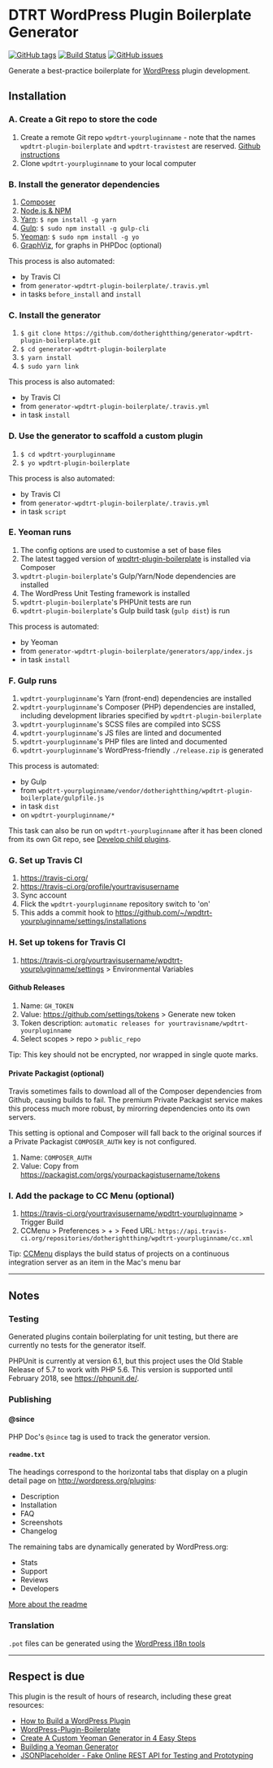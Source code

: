 # DTRT WordPress Plugin Boilerplate Generator

[![GitHub tags](https://img.shields.io/github/tag/dotherightthing/generator-wpdtrt-plugin-boilerplate.svg)](https://github.com/dotherightthing/generator-wpdtrt-plugin-boilerplate/tags) [![Build Status](https://travis-ci.org/dotherightthing/generator-wpdtrt-plugin-boilerplate.svg?branch=master)](https://travis-ci.org/dotherightthing/generator-wpdtrt-plugin-boilerplate) [![GitHub issues](https://img.shields.io/github/issues/dotherightthing/generator-wpdtrt-plugin-boilerplate.svg)](https://github.com/dotherightthing/generator-wpdtrt-plugin-boilerplate/issues)

Generate a best-practice boilerplate for [WordPress](https://wordpress.org/) plugin development.

## Installation

### A. Create a Git repo to store the code

1. Create a remote Git repo `wpdtrt-yourpluginname` - note that the names `wpdtrt-plugin-boilerplate` and `wpdtrt-travistest` are reserved. [Github instructions](https://help.github.com/articles/create-a-repo/)
1. Clone `wpdtrt-yourpluginname` to your local computer

### B. Install the generator dependencies

1. [Composer](https://getcomposer.org/download/)
1. [Node.js & NPM](https://nodejs.org/)
1. [Yarn](https://yarnpkg.com/en/): `$ npm install -g yarn`
1. [Gulp](https://gulpjs.com/): `$ sudo npm install -g gulp-cli`
1. [Yeoman](http://yeoman.io/): `$ sudo npm install -g yo`
1. [GraphViz](http://graphviz.org/download/), for graphs in PHPDoc (optional)

This process is also automated:

* by Travis CI
* from `generator-wpdtrt-plugin-boilerplate/.travis.yml`
* in tasks `before_install` and `install`

### C. Install the generator

1. `$ git clone https://github.com/dotherightthing/generator-wpdtrt-plugin-boilerplate.git`
1. `$ cd generator-wpdtrt-plugin-boilerplate`
1. `$ yarn install`
1. `$ sudo yarn link`

This process is also automated:

* by Travis CI
* from `generator-wpdtrt-plugin-boilerplate/.travis.yml`
* in task `install`

### D. Use the generator to scaffold a custom plugin

1. `$ cd wpdtrt-yourpluginname`
1. `$ yo wpdtrt-plugin-boilerplate`

This process is also automated:

* by Travis CI
* from `generator-wpdtrt-plugin-boilerplate/.travis.yml`
* in task `script`

### E. Yeoman runs

1. The config options are used to customise a set of base files
1. The latest tagged version of [wpdtrt-plugin-boilerplate](https://github.com/dotherightthing/wpdtrt-plugin-boilerplate) is installed via Composer
1. `wpdtrt-plugin-boilerplate`'s Gulp/Yarn/Node dependencies are installed
1. The WordPress Unit Testing framework is installed
1. `wpdtrt-plugin-boilerplate`'s PHPUnit tests are run
1. `wpdtrt-plugin-boilerplate`'s Gulp build task (`gulp dist`) is run

This process is automated:

* by Yeoman
* from `generator-wpdtrt-plugin-boilerplate/generators/app/index.js`
* in task `install`

### F. Gulp runs

1. `wpdtrt-yourpluginname`'s Yarn (front-end) dependencies are installed
1. `wpdtrt-yourpluginname`'s Composer (PHP) dependencies are installed, including development libraries specified by `wpdtrt-plugin-boilerplate`
1. `wpdtrt-yourpluginname`'s SCSS files are compiled into SCSS
1. `wpdtrt-yourpluginname`'s JS files are linted and documented
1. `wpdtrt-yourpluginname`'s PHP files are linted and documented
1. `wpdtrt-yourpluginname`'s WordPress-friendly `./release.zip` is generated

This process is automated:

* by Gulp
* from `wpdtrt-yourpluginname/vendor/dotherightthing/wpdtrt-plugin-boilerplate/gulpfile.js`
* in task `dist`
* on `wpdtrt-yourpluginname/*`

This task can also be run on `wpdtrt-yourpluginname` after it has been cloned from its own Git repo, see [Develop child plugins](https://github.com/dotherightthing/wpdtrt-plugin-boilerplate#develop-child-plugins-or-maintain-this-one).

### G. Set up Travis CI

1. https://travis-ci.org/
1. https://travis-ci.org/profile/yourtravisusername
1. Sync account
1. Flick the `wpdtrt-yourpluginname` repository switch to 'on'
1. This adds a commit hook to https://github.com/~/wpdtrt-yourpluginname/settings/installations

### H. Set up tokens for Travis CI

1. https://travis-ci.org/yourtravisusername/wpdtrt-yourpluginname/settings > Environmental Variables

#### Github Releases

1. Name: `GH_TOKEN`
1. Value: <https://github.com/settings/tokens> > Generate new token
1. Token description: `automatic releases for yourtravisname/wpdtrt-yourpluginname`
1. Select scopes > repo > `public_repo`

Tip: This key should not be encrypted, nor wrapped in single quote marks.

#### Private Packagist (optional)

Travis sometimes fails to download all of the Composer dependencies from Github, causing builds to fail. The premium Private Packagist service makes this process much more robust, by mirorring dependencies onto its own servers.

This setting is optional and Composer will fall back to the original sources if a Private Packagist `COMPOSER_AUTH` key is not configured.

1. Name: `COMPOSER_AUTH`
1. Value: Copy from https://packagist.com/orgs/yourpackagistusername/tokens

### I. Add the package to CC Menu (optional)

1. https://travis-ci.org/yourtravisusername/wpdtrt-yourpluginname > Trigger Build
1. CCMenu > Preferences > + > Feed URL: `https://api.travis-ci.org/repositories/dotherightthing/wpdtrt-yourpluginname/cc.xml`

Tip: [CCMenu](http://ccmenu.org/) displays the build status of projects on a continuous integration server as an item in the Mac's menu bar

---

## Notes

### Testing

Generated plugins contain boilerplating for unit testing, but there are currently no tests for the generator itself.

PHPUnit is currently at version 6.1, but this project uses the Old Stable Release of 5.7 to work with PHP 5.6. This version is supported until February 2018, see https://phpunit.de/.

### Publishing

#### @since

PHP Doc's `@since` tag is used to track the generator version.

#### `readme.txt`

The headings correspond to the horizontal tabs that display on a plugin detail page on <http://wordpress.org/plugins>:

* Description
* Installation
* FAQ
* Screenshots
* Changelog

The remaining tabs are dynamically generated by WordPress.org:

* Stats
* Support
* Reviews
* Developers

[More about the readme](https://wordpress.org/plugins/developers/#readme)

### Translation

`.pot` files can be generated using the [WordPress i18n tools](https://developer.wordpress.org/themes/functionality/localization/#wordpress-i18n-tools)

---

## Respect is due

This plugin is the result of hours of research, including these great resources:

* [How to Build a WordPress Plugin](https://teamtreehouse.com/library/how-to-build-a-wordpress-plugin)
* [WordPress-Plugin-Boilerplate](https://github.com/DevinVinson/WordPress-Plugin-Boilerplate/)
* [Create A Custom Yeoman Generator in 4 Easy Steps](https://scotch.io/tutorials/create-a-custom-yeoman-generator-in-4-easy-steps)
* [Building a Yeoman Generator](https://webcake.co/building-a-yeoman-generator/)
* [JSONPlaceholder - Fake Online REST API for Testing and Prototyping](http://jsonplaceholder.typicode.com/)
